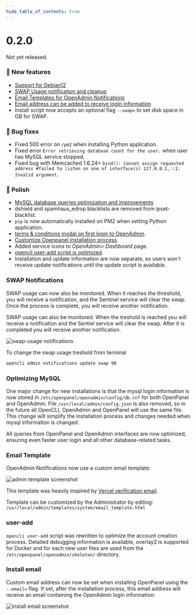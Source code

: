```yaml
--- 
hide_table_of_contents: true
---
```



# 0.2.0

Not yet released.


### 🚀 New features
- [Support for Debian12](https://openpanel.co/blog/openpanel-supports-debian12/)
- [SWAP Usage notification and cleanup](#swap-notifications)
- [Email Templates for OpenAdmin Notifications](#email-template)
- [Email address can be added to receive login information](#install-email)
- Install script now accepts an optional flag `--swap=` to set disk space in GB for SWAP.

### 🐛 Bug fixes
- Fixed 500 error on `/pm2` when installing Python application.
- Fixed error `Error retrieving database count for the user.` when user has MySQL service stopped.
- Fixed bug with Memcached 1.6.24+ `bind(): Cannot assign requested address #failed to listen on one of interface(s) 127.0.0.1,::1: Invalid argument`.

### 💅 Polish
- [MySQL database queries optimization and improvements](#optimizing-mysql)
- dshield and spamhaus_edrop blacklists are removed from ipset-blacklist.
- `pip` is now automatically installed on PM2 when setting Python application.
- [terms & conditions modal on first login to OpenAdmin](https://i.postimg.cc/L5JKBzKV/image.png).
- [Customize Openpanel installation process](https://openpanel.co/install).
- Added service icons to *OpenAdmin> Dashboard* page.
- [opencli user-add script is optimized](#user-add).
- Installation and update information are now separate, so users won't receive update notifications until the update script is available.



### SWAP Notifications

SWAP usage can now also be monitored. When it reaches the threshold, you will receive a notification, and the Sentinel service will clear the swap. Once the process is complete, you will receive another notification.

SWAP usage can also be monitored. When the treshold is reached you will receive a notification and the Sentiel service will clear the swap. After it is completed you will receive another notification.

![swap-usage notifications](https://i.postimg.cc/nLTK7LbH/image.png)

To change the swap usage treshold from terminal
```bash
opencli admin notifications update swap 90
```

### Optimizing MySQL

One major change for new installations is that the mysql login information is now stored in `/etc/openpanel/openadmin/config/db.cnf` for both OpenPanel and OpenAdmin.
File `/usr/local/admin/config.json` is also removed, so in the future all OpenCLI, OpenAdmin and OpenPanel will use the same file. This change will simplify the installation process and changes needed when mysql information is changed.

All queries from OpenPanel and OpenAdmin interfaces are now optimized, ensuring even faster user login and all other database-related tasks.





### Email Template

OpenAdmin Notifications now use a custom email template:

![admin template screenshot](https://i.postimg.cc/633XNKkH/image.png)

This template was heavily inspired by [Vercel verification email](https://www.saasframe.io/examples/vercel-verification-email).

Template can be customized by the Administrator by editing: `/usr/local/admin/templates/system/email_template.html`



### user-add

`opencli user-add` script was rewritten to optimize the account creation process. Detailed debugging information is available, overlay2 is supported for Docker and for each new user files are used from the  `/etc/openpanel/openadmin/skeleton/` directory.



### Install email

Custom email address can now be set when installing OpenPanel using the `--email=` flag. If set, after the installation process, this email address will receive an email containing the OpenAdmin login information:

![install email screenshot](https://i.postimg.cc/dvvVD9VS/image.png)


